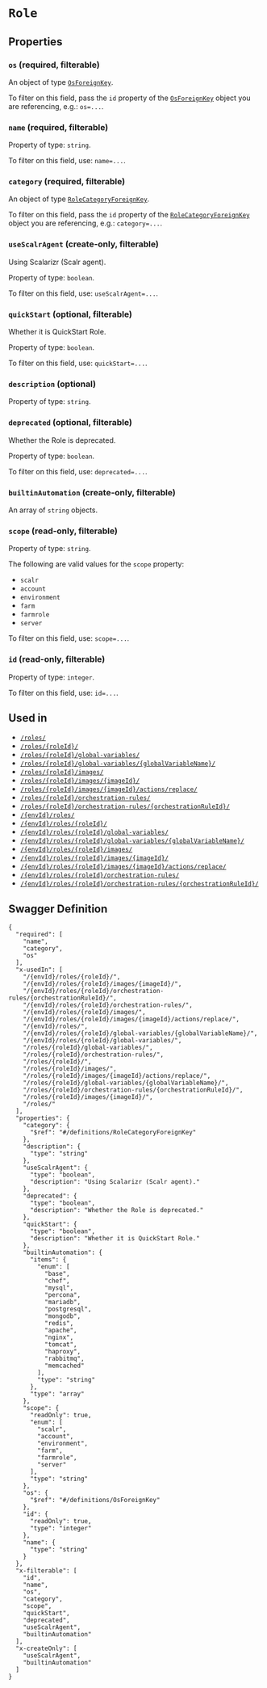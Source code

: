 # `Role` #







## Properties ##

### `os` (required, filterable) ###




An object of type [`OsForeignKey`](./../definitions/OsForeignKey.mkd).

To filter on this field, pass the `id` property of the [`OsForeignKey`](./../definitions/OsForeignKey.mkd) object you are referencing,
e.g.: `os=...`.


### `name` (required, filterable) ###




Property of type: `string`.


To filter on this field, use: `name=...`.


### `category` (required, filterable) ###




An object of type [`RoleCategoryForeignKey`](./../definitions/RoleCategoryForeignKey.mkd).

To filter on this field, pass the `id` property of the [`RoleCategoryForeignKey`](./../definitions/RoleCategoryForeignKey.mkd) object you are referencing,
e.g.: `category=...`.


### `useScalrAgent` (create-only, filterable) ###

Using Scalarizr (Scalr agent).


Property of type: `boolean`.


To filter on this field, use: `useScalrAgent=...`.


### `quickStart` (optional, filterable) ###

Whether it is QuickStart Role.


Property of type: `boolean`.


To filter on this field, use: `quickStart=...`.


### `description` (optional) ###




Property of type: `string`.




### `deprecated` (optional, filterable) ###

Whether the Role is deprecated.


Property of type: `boolean`.


To filter on this field, use: `deprecated=...`.


### `builtinAutomation` (create-only, filterable) ###




An array of 
`string` objects.


### `scope` (read-only, filterable) ###




Property of type: `string`.

 
The following are valid values for the `scope` property:
  + `scalr`
  + `account`
  + `environment`
  + `farm`
  + `farmrole`
  + `server`

To filter on this field, use: `scope=...`.


### `id` (read-only, filterable) ###




Property of type: `integer`.


To filter on this field, use: `id=...`.




## Used in ##

  + [`/roles/`](./../rest/api/v1beta0/account/roles/)
  + [`/roles/{roleId}/`](./../rest/api/v1beta0/account/roles/{roleId}/)
  + [`/roles/{roleId}/global-variables/`](./../rest/api/v1beta0/account/roles/{roleId}/global-variables/)
  + [`/roles/{roleId}/global-variables/{globalVariableName}/`](./../rest/api/v1beta0/account/roles/{roleId}/global-variables/{globalVariableName}/)
  + [`/roles/{roleId}/images/`](./../rest/api/v1beta0/account/roles/{roleId}/images/)
  + [`/roles/{roleId}/images/{imageId}/`](./../rest/api/v1beta0/account/roles/{roleId}/images/{imageId}/)
  + [`/roles/{roleId}/images/{imageId}/actions/replace/`](./../rest/api/v1beta0/account/roles/{roleId}/images/{imageId}/actions/replace/)
  + [`/roles/{roleId}/orchestration-rules/`](./../rest/api/v1beta0/account/roles/{roleId}/orchestration-rules/)
  + [`/roles/{roleId}/orchestration-rules/{orchestrationRuleId}/`](./../rest/api/v1beta0/account/roles/{roleId}/orchestration-rules/{orchestrationRuleId}/)
  + [`/{envId}/roles/`](./../rest/api/v1beta0/user/{envId}/roles/)
  + [`/{envId}/roles/{roleId}/`](./../rest/api/v1beta0/user/{envId}/roles/{roleId}/)
  + [`/{envId}/roles/{roleId}/global-variables/`](./../rest/api/v1beta0/user/{envId}/roles/{roleId}/global-variables/)
  + [`/{envId}/roles/{roleId}/global-variables/{globalVariableName}/`](./../rest/api/v1beta0/user/{envId}/roles/{roleId}/global-variables/{globalVariableName}/)
  + [`/{envId}/roles/{roleId}/images/`](./../rest/api/v1beta0/user/{envId}/roles/{roleId}/images/)
  + [`/{envId}/roles/{roleId}/images/{imageId}/`](./../rest/api/v1beta0/user/{envId}/roles/{roleId}/images/{imageId}/)
  + [`/{envId}/roles/{roleId}/images/{imageId}/actions/replace/`](./../rest/api/v1beta0/user/{envId}/roles/{roleId}/images/{imageId}/actions/replace/)
  + [`/{envId}/roles/{roleId}/orchestration-rules/`](./../rest/api/v1beta0/user/{envId}/roles/{roleId}/orchestration-rules/)
  + [`/{envId}/roles/{roleId}/orchestration-rules/{orchestrationRuleId}/`](./../rest/api/v1beta0/user/{envId}/roles/{roleId}/orchestration-rules/{orchestrationRuleId}/)

## Swagger Definition ##

    {
      "required": [
        "name", 
        "category", 
        "os"
      ], 
      "x-usedIn": [
        "/{envId}/roles/{roleId}/", 
        "/{envId}/roles/{roleId}/images/{imageId}/", 
        "/{envId}/roles/{roleId}/orchestration-rules/{orchestrationRuleId}/", 
        "/{envId}/roles/{roleId}/orchestration-rules/", 
        "/{envId}/roles/{roleId}/images/", 
        "/{envId}/roles/{roleId}/images/{imageId}/actions/replace/", 
        "/{envId}/roles/", 
        "/{envId}/roles/{roleId}/global-variables/{globalVariableName}/", 
        "/{envId}/roles/{roleId}/global-variables/", 
        "/roles/{roleId}/global-variables/", 
        "/roles/{roleId}/orchestration-rules/", 
        "/roles/{roleId}/", 
        "/roles/{roleId}/images/", 
        "/roles/{roleId}/images/{imageId}/actions/replace/", 
        "/roles/{roleId}/global-variables/{globalVariableName}/", 
        "/roles/{roleId}/orchestration-rules/{orchestrationRuleId}/", 
        "/roles/{roleId}/images/{imageId}/", 
        "/roles/"
      ], 
      "properties": {
        "category": {
          "$ref": "#/definitions/RoleCategoryForeignKey"
        }, 
        "description": {
          "type": "string"
        }, 
        "useScalrAgent": {
          "type": "boolean", 
          "description": "Using Scalarizr (Scalr agent)."
        }, 
        "deprecated": {
          "type": "boolean", 
          "description": "Whether the Role is deprecated."
        }, 
        "quickStart": {
          "type": "boolean", 
          "description": "Whether it is QuickStart Role."
        }, 
        "builtinAutomation": {
          "items": {
            "enum": [
              "base", 
              "chef", 
              "mysql", 
              "percona", 
              "mariadb", 
              "postgresql", 
              "mongodb", 
              "redis", 
              "apache", 
              "nginx", 
              "tomcat", 
              "haproxy", 
              "rabbitmq", 
              "memcached"
            ], 
            "type": "string"
          }, 
          "type": "array"
        }, 
        "scope": {
          "readOnly": true, 
          "enum": [
            "scalr", 
            "account", 
            "environment", 
            "farm", 
            "farmrole", 
            "server"
          ], 
          "type": "string"
        }, 
        "os": {
          "$ref": "#/definitions/OsForeignKey"
        }, 
        "id": {
          "readOnly": true, 
          "type": "integer"
        }, 
        "name": {
          "type": "string"
        }
      }, 
      "x-filterable": [
        "id", 
        "name", 
        "os", 
        "category", 
        "scope", 
        "quickStart", 
        "deprecated", 
        "useScalrAgent", 
        "builtinAutomation"
      ], 
      "x-createOnly": [
        "useScalrAgent", 
        "builtinAutomation"
      ]
    }
